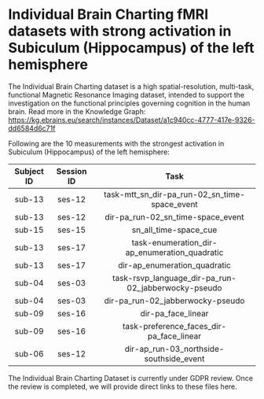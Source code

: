# Individual Brain Charting fMRI datasets with strong activation in Subiculum (Hippocampus) of the left hemisphere

The Individual Brain Charting dataset is a high spatial-resolution, multi-task, functional Magnetic Resonance Imaging dataset, intended to support the investigation on the functional principles governing cognition in the human brain.
Read more in the Knowledge Graph: https://kg.ebrains.eu/search/instances/Dataset/a1c940cc-4777-417e-9326-dd6584d6c71f

Following are the 10 measurements with the strongest activation in Subiculum (Hippocampus) of the left hemisphere:

| Subject ID | Session ID | Task |
| :-: | :-: | :-: |
| sub-13 | ses-12 | task-mtt_sn_dir-pa_run-02_sn_time-space_event|
| sub-13 | ses-12 | dir-pa_run-02_sn_time-space_event|
| sub-15 | ses-15 | sn_all_time-space_cue|
| sub-13 | ses-17 | task-enumeration_dir-ap_enumeration_quadratic|
| sub-13 | ses-17 | dir-ap_enumeration_quadratic|
| sub-04 | ses-03 | task-rsvp_language_dir-pa_run-02_jabberwocky-pseudo|
| sub-04 | ses-03 | dir-pa_run-02_jabberwocky-pseudo|
| sub-09 | ses-16 | dir-pa_face_linear|
| sub-09 | ses-16 | task-preference_faces_dir-pa_face_linear|
| sub-06 | ses-12 | dir-ap_run-03_northside-southside_event|


The Individual Brain Charting Dataset is currently under GDPR review. Once the review is completed, we will provide direct links to these files here.